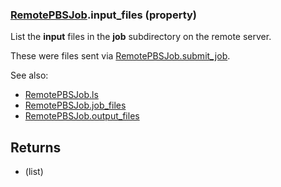 ### [RemotePBSJob](RemotePBSJob.md).input_files (property)




List the **input** files in the **job** subdirectory on the remote server.

These were files sent via [RemotePBSJob.submit_job](RemotePBSJob.submit_job.md).

See also:

* [RemotePBSJob.ls](RemotePBSJob.ls.md)
* [RemotePBSJob.job_files](RemotePBSJob.job_files.md)
* [RemotePBSJob.output_files](RemotePBSJob.output_files.md)

Returns
-----------
* (list)

